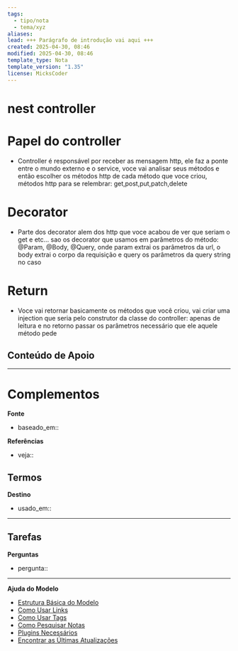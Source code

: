 ```yaml
---
tags:
  - tipo/nota
  - tema/xyz
aliases: 
lead: +++ Parágrafo de introdução vai aqui +++
created: 2025-04-30, 08:46
modified: 2025-04-30, 08:46
template_type: Nota
template_version: "1.35"
license: MicksCoder
---
```



# nest controller

# Papel do controller
- Controller é responsável por receber as mensagem http, ele faz a ponte entre o mundo externo e o service, voce vai analisar seus métodos e então escolher os métodos http de cada método que voce criou, métodos http para se relembrar: get,post,put,patch,delete

# Decorator

- Parte dos decorator alem dos http que voce acabou de ver que seriam o get e etc... sao os decorator que usamos em parâmetros do método: @Param, @Body, @Query, onde param extrai os parâmetros da url, o body extrai o corpo da requisição e query os parâmetros da query string no caso
# Return
- Voce vai retornar basicamente os métodos que você criou, vai criar uma injection que seria pelo construtor da classe do controller: apenas de leitura e no retorno passar os parâmetros necessário que ele aquele método pede 

**Conteúdo de Apoio**
- 

---
# Complementos

**Fonte**
- baseado_em:: 

**Referências**
- veja:: 

**Termos**
- 

**Destino**
- usado_em:: 

---
**Tarefas**
- 

**Perguntas**
- pergunta:: 

---
**Ajuda do Modelo**
- [Estrutura Básica do Modelo](https://github.com/groepl/Obsidian-Templates#basic-template-structure)
- [Como Usar Links](https://github.com/groepl/Obsidian-Templates#how-to-use-links)
- [Como Usar Tags](https://github.com/groepl/Obsidian-Templates#how-to-use-tags)
- [Como Pesquisar Notas](https://github.com/groepl/Obsidian-Templates#how-to-search-notes)
- [Plugins Necessários](https://github.com/groepl/Obsidian-Templates#obsidian-plugins-needed)
- [Encontrar as Últimas Atualizações](https://github.com/groepl/Obsidian-Templates)
